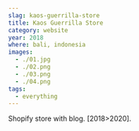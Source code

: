 ```yaml
---
slag: kaos-guerrilla-store
title: Kaos Guerrilla Store
category: website
year: 2018
where: bali, indonesia
images:
  - ./01.jpg
  - ./02.png
  - ./03.png
  - ./04.png
tags:
  - everything
---
```


Shopify store with blog.
[2018>2020].
